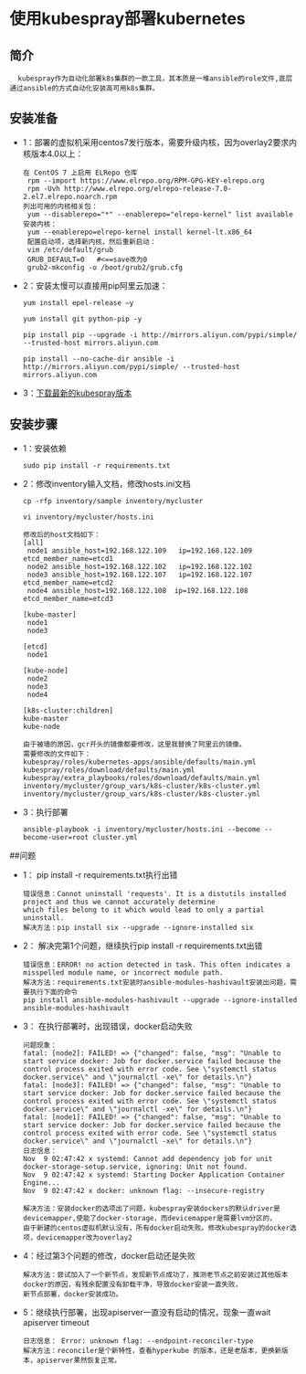 # 使用kubespray部署kubernetes

## 简介
      kubespray作为自动化部署k8s集群的一款工具，其本质是一堆ansible的role文件,底层通过ansible的方式自动化安装高可用k8s集群。

## 安装准备
* 1：部署的虚拟机采用centos7发行版本，需要升级内核，因为overlay2要求内核版本4.0以上：

      在 CentOS 7 上启用 ELRepo 仓库
       rpm --import https://www.elrepo.org/RPM-GPG-KEY-elrepo.org
       rpm -Uvh http://www.elrepo.org/elrepo-release-7.0-2.el7.elrepo.noarch.rpm
      列出可用的内核相关包：
       yum --disablerepo="*" --enablerepo="elrepo-kernel" list available
      安装内核：
       yum --enablerepo=elrepo-kernel install kernel-lt.x86_64
       配置启动项，选择新内核，然后重新启动：
       vim /etc/default/grub
       GRUB_DEFAULT=0   #<==save改为0
       grub2-mkconfig -o /boot/grub2/grub.cfg

* 2：安装太慢可以直接用pip阿里云加速：

      yum install epel-release –y

      yum install git python-pip -y

      pip install pip --upgrade -i http://mirrors.aliyun.com/pypi/simple/ --trusted-host mirrors.aliyun.com

      pip install --no-cache-dir ansible -i http://mirrors.aliyun.com/pypi/simple/ --trusted-host mirrors.aliyun.com

* 3：[下载最新的kubespray版本](https://github.com/kubernetes-sigs/kubespray)

## 安装步骤

* 1：安装依赖

      sudo pip install -r requirements.txt

* 2：修改inventory输入文档，修改hosts.ini文档

      cp -rfp inventory/sample inventory/mycluster

      vi inventory/mycluster/hosts.ini

      修改后的host文档如下：
      [all]
       node1 ansible_host=192.168.122.109   ip=192.168.122.109 etcd_member_name=etcd1
       node2 ansible_host=192.168.122.102   ip=192.168.122.102 
       node3 ansible_host=192.168.122.107   ip=192.168.122.107 etcd_member_name=etcd2
       node4 ansible_host=192.168.122.108  ip=192.168.122.108 etcd_member_name=etcd3

      [kube-master]
       node1
       node3

      [etcd]
       node1

      [kube-node]
       node2
       node3
       node4

      [k8s-cluster:children]
      kube-master
      kube-node

      由于被墙的原因，gcr开头的镜像都要修改，这里我替换了阿里云的镜像。
      需要修改的文件如下：
      kubespray/roles/kubernetes-apps/ansible/defaults/main.yml
      kubespray/roles/download/defaults/main.yml
      kubespray/extra_playbooks/roles/download/defaults/main.yml
      inventory/mycluster/group_vars/k8s-cluster/k8s-cluster.yml
      inventory/mycluster/group_vars/k8s-cluster/k8s-cluster.yml


* 3：执行部署

      ansible-playbook -i inventory/mycluster/hosts.ini --become --become-user=root cluster.yml

##问题

* 1： pip install -r requirements.txt执行出错

      错误信息：Cannot uninstall 'requests'. It is a distutils installed project and thus we cannot accurately determine 
      which files belong to it which would lead to only a partial uninstall.
      解决方法：pip install six --upgrade --ignore-installed six

* 2： 解决完第1个问题，继续执行pip install -r requirements.txt出错

      错误信息：ERROR! no action detected in task. This often indicates a misspelled module name, or incorrect module path.
      解决方法：requirements.txt安装时ansible-modules-hashivault安装出问题，需要执行下面的命令
      pip install ansible-modules-hashivault --upgrade --ignore-installed ansible-modules-hashivault

* 3： 在执行部署时，出现错误，docker启动失败

      问题现象：
      fatal: [node2]: FAILED! => {"changed": false, "msg": "Unable to start service docker: Job for docker.service failed because the control process exited with error code. See \"systemctl status docker.service\" and \"journalctl -xe\" for details.\n"}
      fatal: [node3]: FAILED! => {"changed": false, "msg": "Unable to start service docker: Job for docker.service failed because the control process exited with error code. See \"systemctl status docker.service\" and \"journalctl -xe\" for details.\n"}
      fatal: [node1]: FAILED! => {"changed": false, "msg": "Unable to start service docker: Job for docker.service failed because the control process exited with error code. See \"systemctl status docker.service\" and \"journalctl -xe\" for details.\n"}
      日志信息：
      Nov  9 02:47:42 x systemd: Cannot add dependency job for unit docker-storage-setup.service, ignoring: Unit not found.
      Nov  9 02:47:42 x systemd: Starting Docker Application Container Engine...
      Nov  9 02:47:42 x docker: unknown flag: --insecure-registry

      解决方法：安装docker的选项出了问题，kubespray安装dockers的默认driver是devicemapper,使能了docker-storage，而devicemapper是需要lvm分区的，
      由于新建的centos虚拟机默认没有，所有docker启动失败。修改kubespray的docker选项，devicemapper改为overlay2

* 4：经过第3个问题的修改，docker启动还是失败

      解决方法：尝试加入了一个新节点，发现新节点成功了，推测老节点之前安装过其他版本docker的原因，有残余配置没有卸载干净，导致docker安装一直失败，
      新节点部署，docker安装成功。

* 5：继续执行部署，出现apiserver一直没有启动的情况，现象一直wait apiserver timeout

      日志信息： Error: unknown flag: --endpoint-reconciler-type
      解决方法：reconciler是个新特性，查看hyperkube 的版本，还是老版本，更换新版本，apiserver果然恢复正常。


